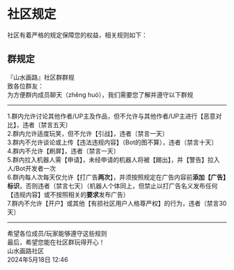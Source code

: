 # 社区规定
社区有着严格的规定保障您的权益，相关规则如下：
## 群规定
『山水画路』社区群群规  
致各位群友：  
为方便群内成员聊天（zhěng huó），我们需要您了解并遵守以下群规  
_________________
1.群内允许讨论其他作者/UP主及作品，但不允许与其他作者/UP主进行【恶意对比】，违者〔禁言五天〕  
2.群内允许适度玩笑，但不允许【引战】，违者〔禁言一天〕  
3.群内不允许谈论或上传【违法违规内容】（Bot的图不算），违者〔禁言十天〕  
4.群内不允许【刷屏】，违者〔禁言一天〕  
5.群内拉入机器人需【申请】，未经申请的机器人将被【踢出】，并【警告】拉入人/Bot开发者一次  
6.群内每人次每天仅允许【打广告**两次**】，并须按照规定在广告内容前**添加【广告】标识**，否则违者〔禁言七天〕（机器人个体同上，但禁止以打广告名义发布任何【违规内容】或不按照相关的**要求**发布广告）  
7.群内不允许【开户】或其他【有损社区用户人格尊严权】的行为，违者〔禁言30天〕  
_________________
希望各位成员/玩家能够遵守这些规则  
最后，希望您能在社区群玩得开心！  
山水画路社区  
2024年5月18日 12:46  
